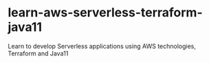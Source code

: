 # learn-aws-serverless-terraform-java11
Learn to develop Serverless applications using AWS technologies, Terraform and Java11
